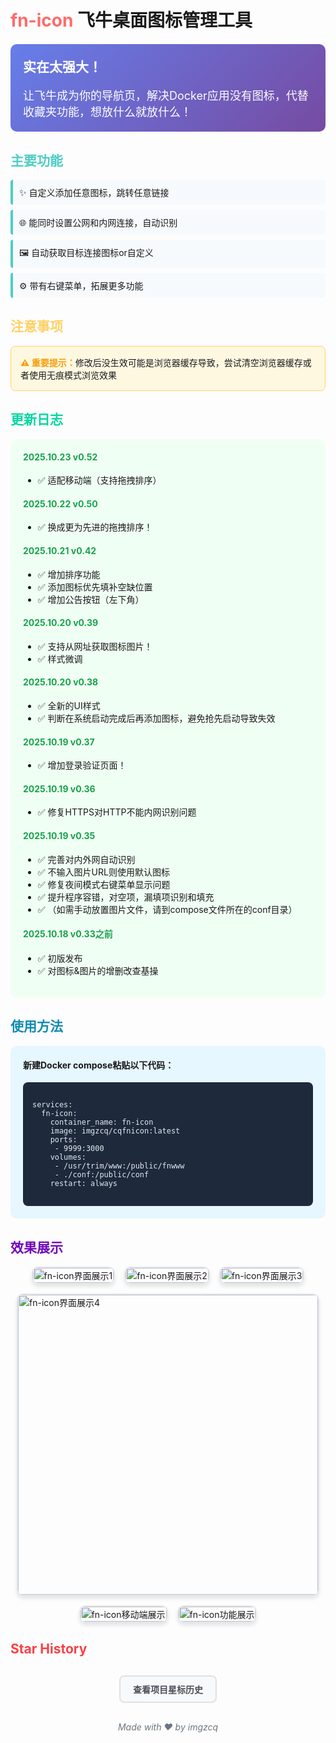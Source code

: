 # <span style="color:#ff6b6b">fn-icon</span> 飞牛桌面图标管理工具

<div style="background: linear-gradient(135deg, #667eea 0%, #764ba2 100%); padding: 20px; border-radius: 10px; color: white; margin: 20px 0;">
  <h2 style="margin-top: 0;">实在太强大！</h2>
  <p style="font-size: 18px; margin-bottom: 0;">让飞牛成为你的导航页，解决Docker应用没有图标，代替收藏夹功能，想放什么就放什么！</p>
</div>

## <span style="color:#4ecdc4">主要功能</span>

<ul style="list-style-type: none; padding-left: 0;">
  <li style="background-color: #f7fafc; padding: 10px; margin: 8px 0; border-left: 4px solid #4ecdc4; border-radius: 4px;">
    ✨ 自定义添加任意图标，跳转任意链接
  </li>
  <li style="background-color: #f7fafc; padding: 10px; margin: 8px 0; border-left: 4px solid #4ecdc4; border-radius: 4px;">
    🌐 能同时设置公网和内网连接，自动识别
  </li>
  <li style="background-color: #f7fafc; padding: 10px; margin: 8px 0; border-left: 4px solid #4ecdc4; border-radius: 4px;">
    🖼️ 自动获取目标连接图标or自定义
  </li>
  <li style="background-color: #f7fafc; padding: 10px; margin: 8px 0; border-left: 4px solid #4ecdc4; border-radius: 4px;">
    ⚙️ 带有右键菜单，拓展更多功能
  </li>
</ul>

## <span style="color:#ffd166">注意事项</span>

<div style="background-color: #fff8e1; padding: 15px; border-radius: 8px; border: 1px solid #ffd166;">
  <strong style="color: #f59e0b;">⚠️ 重要提示：</strong>修改后没生效可能是浏览器缓存导致，尝试清空浏览器缓存或者使用无痕模式浏览效果
</div>

## <span style="color:#06d6a0">更新日志</span>

<div style="background-color: #f0fff4; padding: 20px; border-radius: 10px; margin-bottom: 20px;">
  <h4 style="color: #16a34a; margin-top: 0;">2025.10.23 v0.52</h4>
  <ul>
    <li>✅ 适配移动端（支持拖拽排序）</li>
  </ul>

  <h4 style="color: #16a34a;">2025.10.22 v0.50</h4>
  <ul>
    <li>✅ 换成更为先进的拖拽排序！</li>
  </ul>

  <h4 style="color: #16a34a;">2025.10.21 v0.42</h4>
  <ul>
    <li>✅ 增加排序功能</li>
    <li>✅ 添加图标优先填补空缺位置</li>
    <li>✅ 增加公告按钮（左下角）</li>
  </ul>

  <h4 style="color: #16a34a;">2025.10.20 v0.39</h4>
  <ul>
    <li>✅ 支持从网址获取图标图片！</li>
    <li>✅ 样式微调</li>
  </ul>

  <h4 style="color: #16a34a;">2025.10.20 v0.38</h4>
  <ul>
    <li>✅ 全新的UI样式</li>
    <li>✅ 判断在系统启动完成后再添加图标，避免抢先启动导致失效</li>
  </ul>

  <h4 style="color: #16a34a;">2025.10.19 v0.37</h4>
  <ul>
    <li>✅ 增加登录验证页面！</li>
  </ul>

  <h4 style="color: #16a34a;">2025.10.19 v0.36</h4>
  <ul>
    <li>✅ 修复HTTPS对HTTP不能内网识别问题</li>
  </ul>

  <h4 style="color: #16a34a;">2025.10.19 v0.35</h4>
  <ul>
    <li>✅ 完善对内外网自动识别</li>
    <li>✅ 不输入图片URL则使用默认图标</li>
    <li>✅ 修复夜间模式右键菜单显示问题</li>
    <li>✅ 提升程序容错，对空项，漏填项识别和填充</li>
    <li>✅ （如需手动放置图片文件，请到compose文件所在的conf目录）</li>
  </ul>

  <h4 style="color: #16a34a;">2025.10.18 v0.33之前</h4>
  <ul>
    <li>✅ 初版发布</li>
    <li>✅ 对图标&图片的增删改查基操</li>
  </ul>
</div>

## <span style="color:#118ab2">使用方法</span>

<div style="background-color: #e6f7ff; padding: 20px; border-radius: 10px; margin-bottom: 20px;">
  <h4 style="margin-top: 0;">新建Docker compose粘贴以下代码：</h4>
  
  <div style="background-color: #1e293b; color: #e2e8f0; padding: 15px; border-radius: 8px; overflow-x: auto;">
    <pre><code>services:
  fn-icon:
    container_name: fn-icon
    image: imgzcq/cqfnicon:latest
    ports:
     - 9999:3000
    volumes:
     - /usr/trim/www:/public/fnwww
     - ./conf:/public/conf
    restart: always</code></pre>
  </div>
</div>

## <span style="color:#7209b7">效果展示</span>

<div style="display: flex; flex-wrap: wrap; gap: 15px; justify-content: center;">
  <div style="border: 2px solid #e2e8f0; border-radius: 10px; overflow: hidden; max-width: 100%; box-shadow: 0 4px 6px rgba(0, 0, 0, 0.1);">
    <img src="https://github.com/user-attachments/assets/fb6b5882-68d5-4292-9d4f-dd1ea553614b" alt="fn-icon界面展示1" style="width: 100%; height: auto;">
  </div>
  <div style="border: 2px solid #e2e8f0; border-radius: 10px; overflow: hidden; max-width: 100%; box-shadow: 0 4px 6px rgba(0, 0, 0, 0.1);">
    <img src="https://github.com/user-attachments/assets/db2cd37b-a294-408d-a7ee-c247bf5b8f75" alt="fn-icon界面展示2" style="width: 100%; height: auto;">
  </div>
  <div style="border: 2px solid #e2e8f0; border-radius: 10px; overflow: hidden; max-width: 100%; box-shadow: 0 4px 6px rgba(0, 0, 0, 0.1);">
    <img src="https://github.com/user-attachments/assets/3dea55c2-98b0-4b29-ac62-e047b0d36050" alt="fn-icon界面展示3" style="width: 100%; height: auto;">
  </div>
  <div style="border: 2px solid #e2e8f0; border-radius: 10px; overflow: hidden; max-width: 480px; box-shadow: 0 4px 6px rgba(0, 0, 0, 0.1);">
    <img src="https://github.com/user-attachments/assets/d64535cc-01d1-41e0-9b03-3371bb65a15d" alt="fn-icon界面展示4" style="width: 480px; height: auto;">
  </div>
  <div style="border: 2px solid #e2e8f0; border-radius: 10px; overflow: hidden; max-width: 100%; box-shadow: 0 4px 6px rgba(0, 0, 0, 0.1);">
    <img src="https://github.com/user-attachments/assets/b4937a31-e78a-46a4-bc83-08a9ea9718d6" alt="fn-icon移动端展示" style="width: 100%; height: auto;">
  </div>
  <div style="border: 2px solid #e2e8f0; border-radius: 10px; overflow: hidden; max-width: 100%; box-shadow: 0 4px 6px rgba(0, 0, 0, 0.1);">
    <img src="https://github.com/user-attachments/assets/04c04650-617c-4a23-bcd3-9a771736ec75" alt="fn-icon功能展示" style="width: 100%; height: auto;">
  </div>
</div>

## <span style="color:#f94144">Star History</span>

<div style="display: flex; justify-content: center; margin: 30px 0;">
  <a href="https://www.star-history.com/#imgzcq/fn-icon&type=date&legend=top-left" target="_blank" style="display: inline-block; padding: 10px 20px; background-color: #f8f9fa; border: 2px solid #dee2e6; border-radius: 8px; text-decoration: none; color: #495057; transition: all 0.3s ease;">
    <strong>查看项目星标历史</strong>
  </a>
</div>

<p style="text-align: center; color: #6c757d; font-style: italic;">Made with ❤️ by imgzcq</p>
